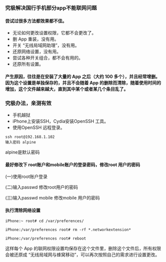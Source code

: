 ### 究极解决国行手机部分app不能联网问题
#### 尝试过很多方法都效果都不佳。
* 无论如何更改设置权限，它都不会更改了。
* 删 App 重装，没有用。
* 开关 “无线局域网助理”，没有用。
* 还原网络设置，没有用。
* 尝试各种开关组合，都不会有用的。
* 还原所有设置。

#### 产生原因，往往是在安装了大量的 App 之后（大约 100 多个），并且经常增删。因为这个设置是单独保存的，并且不会随着 App 的删除而清除，随着使用时间的增加，这个文件越来越大，直到其中某个或者某几个条目乱了。

### 究极办法，亲测有效

- 手机越狱
- iPhone上安装SSH，Cydia安装OpenSSH 工具。
- 使用OpenSSH 远程登录。

```
ssh root@192.168.1.102
输入密码 alpine
```
alpine是默认密码
#### 最好修改下 root账户和mobile账户的登录密码，修改root 用户的密码
(一)使用root账户登录

(二)输入passwd 修改root用户的密码

(三)输入passwd mobile 修改mobile 用户的密码

#### 执行清除网络设置
```
iPhone:~ root# cd /var/preferences/

iPhone:/var/preferences root# rm -rf *.networkextension*

iPhone:/var/preferences root# reboot
```
这样每个 App 的联网权限设置均保存在这个文件里，删除这个文件后，所有权限会被还原成 “无线局域网与蜂窝移动”，可以再次按照自己的需求进行设置更改。
